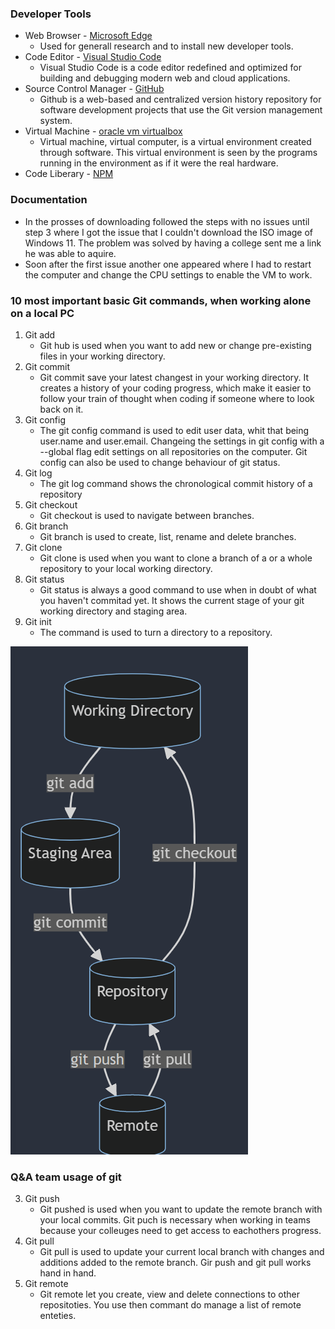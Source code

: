 ### Developer Tools

- Web Browser - [Microsoft Edge](https://www.microsoft.com/sv-se/edge?form=MA13FJ)
  - Used for generall research and to install new developer tools.
- Code Editor - [Visual Studio Code](https://code.visualstudio.com/)
  - Visual Studio Code is a code editor redefined and optimized for building and debugging modern web and cloud applications.
- Source Control Manager - [GitHub](https://github.com/)
  - Github is a web-based and centralized version history repository for software development projects that use the Git version management system.
- Virtual Machine - [oracle vm virtualbox](https://www.virtualbox.org/)
  - Virtual machine, virtual computer, is a virtual environment created through software. This virtual environment is seen by the programs running in the environment as if it were the real hardware.
- Code Liberary - [NPM](https://www.npmjs.com/)

### Documentation

- In the prosses of downloading followed the steps with no issues until step 3 where I got the issue that I couldn't download the ISO image of Windows 11. The problem was solved by having a college sent me a link he was able to aquire.
- Soon after the first issue another one appeared where I had to restart the computer and change the CPU settings to enable the VM to work.

### 10 most important basic Git commands, when working alone on a local PC

1. Git add
   - Git hub is used when you want to add new or change pre-existing files in your working directory.
2. Git commit
   - Git commit save your latest changest in your working directory. It creates a history of your coding progress, which make it easier to follow your train of thought when coding if someone where to look back on it.
3. Git config
   - The git config command is used to edit user data, whit that being user.name and user.email. Changeing the settings in git config with a --global flag edit settings on all repositories on the computer. Git config can also be used to change behaviour of git status.
4. Git log
   - The git log command shows the chronological commit history of a repository
5. Git checkout
   - Git checkout is used to navigate between branches.
6. Git branch
   - Git branch is used to create, list, rename and delete branches.
7. Git clone
   - Git clone is used when you want to clone a branch of a or a whole repository to your local working directory.
8. Git status
   - Git status is always a good command to use when in doubt of what you haven't commitad yet. It shows the current stage of your git working directory and staging area.
9. Git init
   - The command is used to turn a directory to a repository.

![gitFlow]

[gitflow]: gitFlow.png

### Q&A team usage of git

3. Git push
   - Git pushed is used when you want to update the remote branch with your local commits. Git puch is necessary when working in teams because your colleuges need to get access to eachothers progress.
4. Git pull
   - Git pull is used to update your current local branch with changes and additions added to the remote branch. Gir push and git pull works hand in hand.
5. Git remote
   - Git remote let you create, view and delete connections to other repositoties. You use then commant do manage a list of remote enteties.
